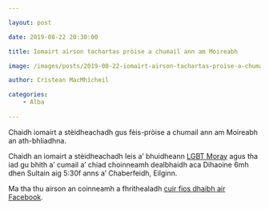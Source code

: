 ```yaml
---

layout: post

date: 2019-08-22 20:30:00

title: Iomairt airson tachartas pròise a chumail ann am Moireabh

image: /images/posts/2019-08-22-iomairt-airson-tachartas-proise-a-chumail-ann-am-moireabh.webp

author: Crìstean MacMhìcheil

categories:
    - Alba
    
---
```


Chaidh iomairt a stèidheachadh gus fèis-pròise a chumail ann am Moireabh an ath-bhliadhna.

Chaidh an iomairt a stèidheachadh leis a’ bhuidheann [LGBT Moray](https://www.facebook.com/lgbt.moray/) agus tha iad gu bhith a’ cumail a’ chiad choinneamh dealbhaidh aca Dihaoine 6mh dhen Sultain aig 5:30f anns a’ Chaberfeidh, Eilginn.

Ma tha thu airson an coinneamh a fhrithealadh [cuir fios dhaibh air Facebook](https://www.facebook.com/events/351088392509215/?ti=icl).
